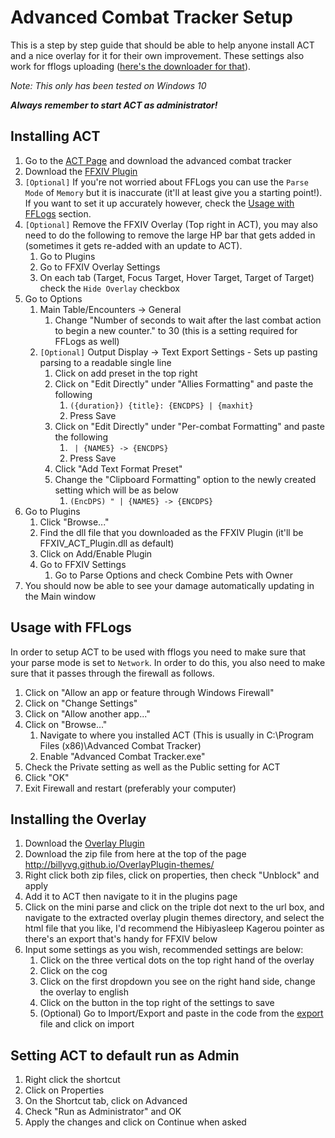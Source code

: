 # Advanced Combat Tracker Setup
This is a step by step guide that should be able to help anyone install ACT and a nice overlay for it for their own improvement. These settings also work for fflogs uploading ([here's the downloader for that](https://www.fflogs.com/client/download/)).

*Note: This only has been tested on Windows 10*

***Always remember to start ACT as administrator!***

## Installing ACT
1. Go to the [ACT Page](https://advancedcombattracker.com/download.php) and download the advanced combat tracker
2. Download the [FFXIV Plugin](http://advancedcombattracker.com/includes/page-download.php?id=66)
3. `[Optional]` If you're not worried about FFLogs you can use the `Parse Mode` of `Memory` but it is inaccurate (it'll at least give you a starting point!). If you want to set it up accurately however, check the [Usage with FFLogs](#usage-with-fflogs) section.
4. `[Optional]` Remove the FFXIV Overlay (Top right in ACT), you may also need to do the following to remove the large HP bar that gets added in (sometimes it gets re-added with an update to ACT).
    1. Go to Plugins
    2. Go to FFXIV Overlay Settings
    3. On each tab (Target, Focus Target, Hover Target, Target of Target) check the `Hide Overlay` checkbox
5. Go to Options
    1. Main Table/Encounters -> General
        1. Change "Number of seconds to wait after the last combat action to begin a new counter." to 30 (this is a setting required for FFLogs as well)
    2. `[Optional]` Output Display -> Text Export Settings - Sets up pasting parsing to a readable single line
        1. Click on add preset in the top right
        2. Click on "Edit Directly" under "Allies Formatting" and paste the following
            1. `({duration}) {title}: {ENCDPS} | {maxhit}`
            2. Press Save
        3. Click on "Edit Directly" under "Per-combat Formatting" and paste the following
            1. <code>&nbsp;| {NAME5} -> {ENCDPS}</code>
            2. Press Save
        4. Click "Add Text Format Preset"
        5. Change the "Clipboard Formatting" option to the newly created setting which will be as below
            1. `(EncDPS) " | {NAME5} -> {ENCDPS}`
6. Go to Plugins
    1. Click "Browse..."
    2. Find the dll file that you downloaded as the FFXIV Plugin (it'll be FFXIV_ACT_Plugin.dll as default)
    3. Click on Add/Enable Plugin
    4. Go to FFXIV Settings
        1. Go to Parse Options and check Combine Pets with Owner
7. You should now be able to see your damage automatically updating in the Main window

## Usage with FFLogs
In order to setup ACT to be used with fflogs you need to make sure that your parse mode is set to `Network`. In order to do this, you also need to make sure that it passes through the firewall as follows.

1. Click on "Allow an app or feature through Windows Firewall"
2. Click on "Change Settings"
3. Click on "Allow another app..."
4. Click on "Browse..."
    1. Navigate to where you installed ACT (This is usually in C:\Program Files (x86)\Advanced Combat Tracker)
    2. Enable "Advanced Combat Tracker.exe"
5. Check the Private setting as well as the Public setting for ACT
6. Click "OK"
7. Exit Firewall and restart (preferably your computer)

## Installing the Overlay
1. Download the [Overlay Plugin](https://github.com/hibiyasleep/OverlayPlugin/releases/tag/0.3.3.11)
3. Download the zip file from here at the top of the page http://billyvg.github.io/OverlayPlugin-themes/
2. Right click both zip files, click on properties, then check "Unblock" and apply
3. Add it to ACT then navigate to it in the plugins page
4. Click on the mini parse and click on the triple dot next to the url box, and navigate to the extracted overlay plugin themes directory, and select the html file that you like, I'd recommend the Hibiyasleep Kagerou pointer as there's an export that's handy for FFXIV below
5. Input some settings as you wish, recommended settings are below:
    1. Click on the three vertical dots on the top right hand of the overlay
    2. Click on the cog
    3. Click on the first dropdown you see on the right hand side, change the overlay to english
    4. Click on the button in the top right of the settings to save
    5. (Optional) Go to Import/Export and paste in the code from the [export](export.txt) file and click on import


## Setting ACT to default run as Admin
1. Right click the shortcut
2. Click on Properties
3. On the Shortcut tab, click on Advanced
4. Check "Run as Administrator" and OK
5. Apply the changes and click on Continue when asked
